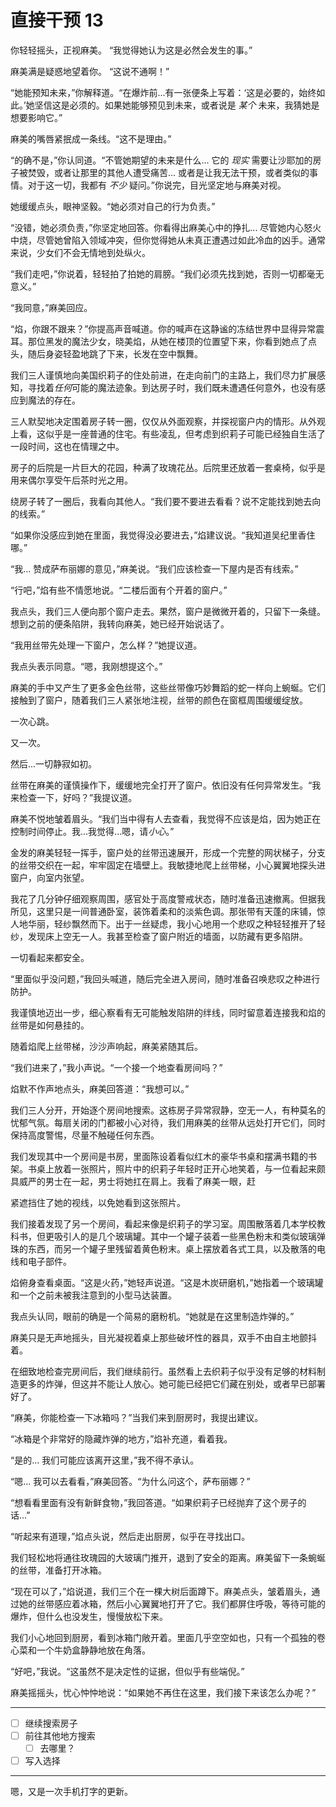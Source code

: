 # 直接干预 13

你轻轻摇头，正视麻美。 “我觉得她认为这是必然会发生的事。”

麻美满是疑惑地望着你。 “这说不通啊！”

“她能预知未来，”你解释道。“在爆炸前...有一张便条上写着：‘这是必要的，始终如此。’她坚信这是必须的。如果她能够预见到未来，或者说是 *某个* 未来，我猜她是想要影响它。”

麻美的嘴唇紧抿成一条线。“这不是理由。”

“的确不是，”你认同道。“不管她期望的未来是什么... 它的 *现实* 需要让沙耶加的房子被焚毁，或者让那里的其他人遭受痛苦... 或者是让我无法干预，或者类似的事情。对于这一切，我都有 *不少* 疑问。”你说完，目光坚定地与麻美对视。

她缓缓点头，眼神坚毅。“她必须对自己的行为负责。”

“没错，她必须负责，”你坚定地回答。你看得出麻美心中的挣扎... 尽管她内心怒火中烧，尽管她曾陷入领域冲突，但你觉得她从未真正遭遇过如此冷血的凶手。通常来说，少女们不会无情地到处纵火。

“我们走吧，”你说着，轻轻拍了拍她的肩膀。“我们必须先找到她，否则一切都毫无意义。”

“我同意，”麻美回应。

“焰，你跟不跟来？”你提高声音喊道。你的喊声在这静谧的冻结世界中显得异常震耳。那位黑发的魔法少女，晓美焰，从她在楼顶的位置望下来，你看到她点了点头，随后身姿轻盈地跳了下来，长发在空中飘舞。

我们三人谨慎地向美国织莉子的住处前进，在走向前门的主路上，我们尽力扩展感知，寻找着*任何*可能的魔法迹象。到达房子时，我们既未遭遇任何意外，也没有感应到魔法的存在。

三人默契地决定围着房子转一圈，仅仅从外面观察，并探视窗户内的情形。从外观上看，这似乎是一座普通的住宅。有些凌乱，但考虑到织莉子可能已经独自生活了一段时间，这也在情理之中。

房子的后院是一片巨大的花园，种满了玫瑰花丛。后院里还放着一套桌椅，似乎是用来偶尔享受午后茶时光之用。

绕房子转了一圈后，我看向其他人。“我们要不要进去看看？说不定能找到她去向的线索。”

“如果你没感应到她在里面，我觉得没必要进去，”焰建议说。“我知道吴纪里香住哪。”

“我... 赞成萨布丽娜的意见，”麻美说。“我们应该检查一下屋内是否有线索。”

“行吧，”焰有些不情愿地说。“二楼后面有个开着的窗户。”

我点头，我们三人便向那个窗户走去。果然，窗户是微微开着的，只留下一条缝。想到之前的便条陷阱，我转向麻美，她已经开始说话了。

“我用丝带先处理一下窗户，怎么样？”她提议道。

我点头表示同意。“嗯，我刚想提这个。”

麻美的手中又产生了更多金色丝带，这些丝带像巧妙舞蹈的蛇一样向上蜿蜒。它们接触到了窗户，随着我们三人紧张地注视，丝带的颜色在窗框周围缓缓绽放。

一次心跳。

又一次。

然后...一切静寂如初。

丝带在麻美的谨慎操作下，缓缓地完全打开了窗户。依旧没有任何异常发生。“我来检查一下，好吗？”我提议道。

麻美不悦地皱着眉头。“我们当中得有人去查看，我觉得不应该是焰，因为她正在控制时间停止。我...我觉得...嗯，请*小心*。”

金发的麻美轻轻一挥手，窗户处的丝带迅速展开，形成一个完整的网状梯子，分支的丝带交织在一起，牢牢固定在墙壁上。我敏捷地爬上丝带梯，小心翼翼地探头进窗户，向室内张望。

我花了几分钟仔细观察周围，感官处于高度警戒状态，随时准备迅速撤离。但据我所见，这里只是一间普通卧室，装饰着柔和的淡紫色调。那张带有天蓬的床铺，惊人地华丽，轻纱飘然而下。出于一丝疑虑，我小心地用一个悲叹之种轻轻推开了轻纱，发现床上空无一人。我甚至检查了窗户附近的墙面，以防藏有更多陷阱。

一切看起来都安全。

“里面似乎没问题，”我回头喊道，随后完全进入房间，随时准备召唤悲叹之种进行防护。

我谨慎地迈出一步，细心察看有无可能触发陷阱的绊线，同时留意着连接我和焰的丝带是如何悬挂的。

随着焰爬上丝带梯，沙沙声响起，麻美紧随其后。

“我们进来了，”我小声说。“一个接一个地查看房间吗？”

焰默不作声地点头，麻美回答道：“我想可以。”

我们三人分开，开始逐个房间地搜索。这栋房子异常寂静，空无一人，有种莫名的忧郁气氛。每扇关闭的门都被小心对待，我们用麻美的丝带从远处打开它们，同时保持高度警惕，尽量不触碰任何东西。

我们发现其中一个房间是书房，里面陈设着看似红木的豪华书桌和摆满书籍的书架。书桌上放着一张照片，照片中的织莉子年轻时正开心地笑着，与一位看起来颇具威严的男士在一起，男士将她扛在肩上。我看了麻美一眼，赶

紧遮挡住了她的视线，以免她看到这张照片。

我们接着发现了另一个房间，看起来像是织莉子的学习室。周围散落着几本学校教科书，但更吸引人的是几个玻璃罐。其中一个罐子装着一些黑色粉末和类似玻璃弹珠的东西，而另一个罐子里残留着黄色粉末。桌上摆放着各式工具，以及散落的电线和电子部件。

焰俯身查看桌面。“这是火药，”她轻声说道。“这是木炭研磨机，”她指着一个玻璃罐和一个之前未被我注意到的小型马达装置。

我点头认同，眼前的确是一个简易的磨粉机。“她就是在这里制造炸弹的。”

麻美只是无声地摇头，目光凝视着桌上那些破坏性的器具，双手不由自主地颤抖着。

在细致地检查完房间后，我们继续前行。虽然看上去织莉子似乎没有足够的材料制造更多的炸弹，但这并不能让人放心。她可能已经把它们藏在别处，或者早已部署好了。

“麻美，你能检查一下冰箱吗？”当我们来到厨房时，我提出建议。

“冰箱是个非常好的隐藏炸弹的地方，”焰补充道，看着我。

“是的... 我们可能应该离开这里，”我不得不承认。

“嗯... 我可以去看看，”麻美回答。“为什么问这个，萨布丽娜？”

“想看看里面有没有新鲜食物，”我回答道。“如果织莉子已经抛弃了这个房子的话...”

“听起来有道理，”焰点头说，然后走出厨房，似乎在寻找出口。

我们轻松地将通往玫瑰园的大玻璃门推开，退到了安全的距离。麻美留下一条蜿蜒的丝带，准备打开冰箱。

“现在可以了，”焰说道，我们三个在一棵大树后面蹲下。麻美点头，皱着眉头，通过她的丝带感应着冰箱，然后小心翼翼地打开了它。我们都屏住呼吸，等待可能的爆炸，但什么也没发生，慢慢放松下来。

我们小心地回到厨房，看到冰箱门敞开着。里面几乎空空如也，只有一个孤独的卷心菜和一个牛奶盒静静地放在角落。

“好吧，”我说。“这虽然不是决定性的证据，但似乎有些端倪。”

麻美摇摇头，忧心忡忡地说：“如果她不再住在这里，我们接下来该怎么办呢？”

---

- [ ] 继续搜索房子
- [ ] 前往其他地方搜索
  - [ ] 去哪里？
- [ ] 写入选择

---

嗯，又是一次手机打字的更新。
